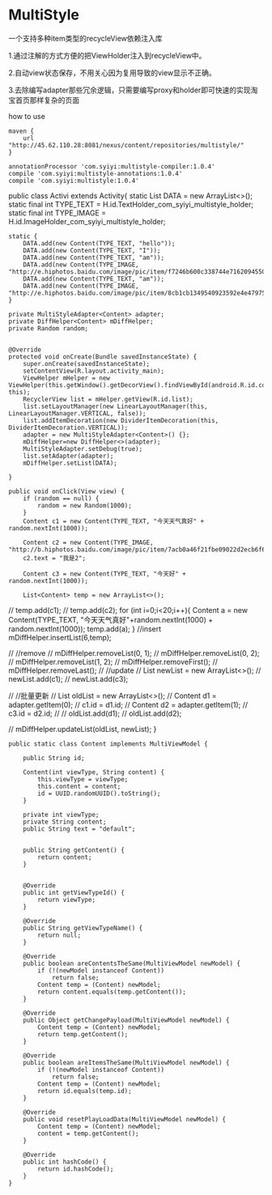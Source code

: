 # MultiStyle
一个支持多种item类型的recycleView依赖注入库

1.通过注解的方式方便的把ViewHolder注入到recycleView中。

2.自动view状态保存，不用关心因为复用导致的view显示不正确。

3.去除编写adapter那些冗余逻辑，只需要编写proxy和holder即可快速的实现淘宝首页那样复杂的页面

how to use

    maven {
        url "http://45.62.110.28:8081/nexus/content/repositories/multistyle/"
    }

    annotationProcessor 'com.syiyi:multistyle-compiler:1.0.4'
    compile 'com.syiyi:multistyle-annotations:1.0.4'
    compile 'com.syiyi:multistyle:1.0.4'

  public class Activi extends Activity{
      static List<Content> DATA = new ArrayList<>();
    static final int TYPE_TEXT = H.id.TextHolder_com_syiyi_multistyle_holder;
    static final int TYPE_IMAGE = H.id.ImageHolder_com_syiyi_multistyle_holder;

    static {
        DATA.add(new Content(TYPE_TEXT, "hello"));
        DATA.add(new Content(TYPE_TEXT, "I"));
        DATA.add(new Content(TYPE_TEXT, "am"));
        DATA.add(new Content(TYPE_IMAGE, "http://e.hiphotos.baidu.com/image/pic/item/f7246b600c338744e7162094550fd9f9d62aa002.jpg"));
        DATA.add(new Content(TYPE_TEXT, "am"));
        DATA.add(new Content(TYPE_IMAGE, "http://e.hiphotos.baidu.com/image/pic/item/8cb1cb1349540923592e4e479758d109b3de4947.jpg"));
    }

    private MultiStyleAdapter<Content> adapter;
    private DiffHelper<Content> mDiffHelper;
    private Random random;


    @Override
    protected void onCreate(Bundle savedInstanceState) {
        super.onCreate(savedInstanceState);
        setContentView(R.layout.activity_main);
        ViewHelper mHelper = new ViewHelper(this.getWindow().getDecorView().findViewById(android.R.id.content), this);
        RecyclerView list = mHelper.getView(R.id.list);
        list.setLayoutManager(new LinearLayoutManager(this, LinearLayoutManager.VERTICAL, false));
        list.addItemDecoration(new DividerItemDecoration(this, DividerItemDecoration.VERTICAL));
        adapter = new MultiStyleAdapter<Content>() {};
        mDiffHelper=new DiffHelper<>(adapter);
        MultiStyleAdapter.setDebug(true);
        list.setAdapter(adapter);
        mDiffHelper.setList(DATA);

    }

    public void onClick(View view) {
        if (random == null) {
            random = new Random(1000);
        }
        Content c1 = new Content(TYPE_TEXT, "今天天气真好" + random.nextInt(1000));

        Content c2 = new Content(TYPE_IMAGE, "http://b.hiphotos.baidu.com/image/pic/item/7acb0a46f21fbe09022d2ecb6f600c338644adfa.jpg");
        c2.text = "我是2";

        Content c3 = new Content(TYPE_TEXT, "今天好" + random.nextInt(1000));

        List<Content> temp = new ArrayList<>();
//        temp.add(c1);
//        temp.add(c2);
        for (int i=0;i<20;i++){
            Content a = new Content(TYPE_TEXT, "今天天气真好"+random.nextInt(1000) + random.nextInt(1000));
            temp.add(a);
        }
        //insert
        mDiffHelper.insertList(6,temp);

//        //remove
//        mDiffHelper.removeList(0, 1);
//        mDiffHelper.removeList(0, 2);
//        mDiffHelper.removeList(1, 2);
//        mDiffHelper.removeFirst();
//        mDiffHelper.removeLast();
//
        //update
//        List<Content> newList = new ArrayList<>();
//        newList.add(c1);
//        newList.add(c3);

//        //批量更新
//        List<Content> oldList = new ArrayList<>();
//        Content d1 = adapter.getItem(0);
//        c1.id = d1.id;
//        Content d2 = adapter.getItem(1);
//        c3.id = d2.id;
//
//        oldList.add(d1);
//        oldList.add(d2);

//        mDiffHelper.updateList(oldList, newList);
    }

    public static class Content implements MultiViewModel {

        public String id;

        Content(int viewType, String content) {
            this.viewType = viewType;
            this.content = content;
            id = UUID.randomUUID().toString();
        }

        private int viewType;
        private String content;
        public String text = "default";


        public String getContent() {
            return content;
        }


        @Override
        public int getViewTypeId() {
            return viewType;
        }

        @Override
        public String getViewTypeName() {
            return null;
        }

        @Override
        public boolean areContentsTheSame(MultiViewModel newModel) {
            if (!(newModel instanceof Content))
                return false;
            Content temp = (Content) newModel;
            return content.equals(temp.getContent());
        }

        @Override
        public Object getChangePayload(MultiViewModel newModel) {
            Content temp = (Content) newModel;
            return temp.getContent();
        }

        @Override
        public boolean areItemsTheSame(MultiViewModel newModel) {
            if (!(newModel instanceof Content))
                return false;
            Content temp = (Content) newModel;
            return id.equals(temp.id);
        }

        @Override
        public void resetPlayLoadData(MultiViewModel newModel) {
            Content temp = (Content) newModel;
            content = temp.getContent();
        }

        @Override
        public int hashCode() {
            return id.hashCode();
        }
    }

